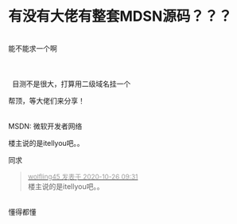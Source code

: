 # 有没有大佬有整套MDSN源码？？？


&nbsp;&nbsp;<br />
能不能求一个啊<br />
<br />
<br />
<br />
&nbsp;&nbsp;目测不是很大，打算用二级域名挂一个<img src="static/image/smiley/default/lol.gif" smilieid="12" border="0" alt="" /> 

帮顶，等大佬们来分享！<br />
<br />
<img src="static/image/smiley/default/time.gif" smilieid="15" border="0" alt="" /><img src="static/image/smiley/default/time.gif" smilieid="15" border="0" alt="" /><img src="static/image/smiley/default/time.gif" smilieid="15" border="0" alt="" />

MSDN: 微软开发者网络

楼主说的是itellyou吧。。<img id="aimg_pNID6" onclick="zoom(this, this.src, 0, 0, 0)" class="zoom" src="https://cdn.jsdelivr.net/gh/hishis/forum-master/public/images/patch.gif" onmouseover="img_onmouseoverfunc(this)" onload="thumbImg(this)" border="0" alt="" />

同求

<div class="quote"><blockquote><font size="2"><a href="https://www.hostloc.com/forum.php?mod=redirect&amp;goto=findpost&amp;pid=9352505&amp;ptid=758455" target="_blank"><font color="#999999">wolfling45 发表于 2020-10-26 09:31</font></a></font><br />
楼主说的是itellyou吧。。</blockquote></div><br />
懂得都懂
